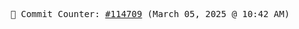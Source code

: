 <p align="center">
    <samp>
        📮 Commit Counter: <a href="https://github.com/Javascript-void0/Javascript-void0/commits/main">#114709</a> (March 05, 2025 @ 10:42 AM)
    </samp>
</p>